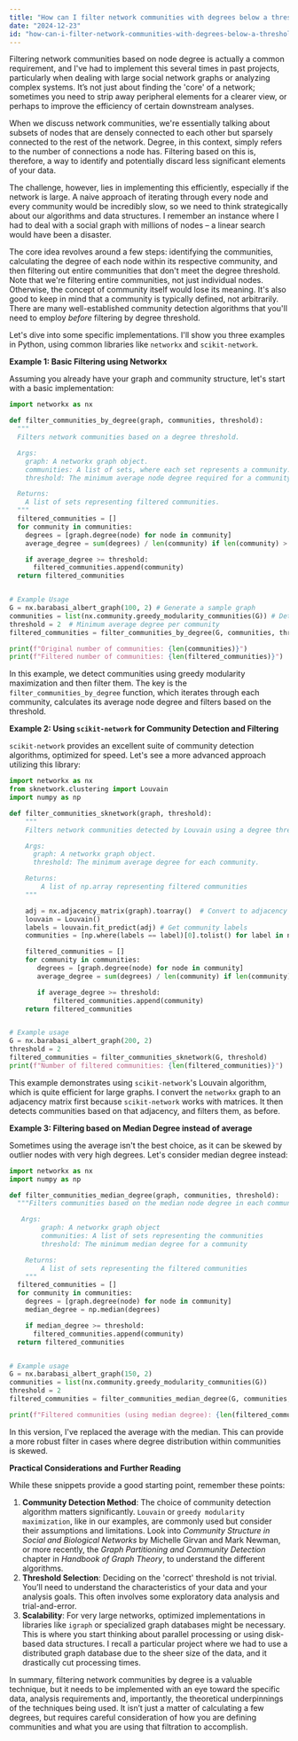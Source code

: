 ```yaml
---
title: "How can I filter network communities with degrees below a threshold?"
date: "2024-12-23"
id: "how-can-i-filter-network-communities-with-degrees-below-a-threshold"
---
```


 Filtering network communities based on node degree is actually a common requirement, and I've had to implement this several times in past projects, particularly when dealing with large social network graphs or analyzing complex systems. It’s not just about finding the 'core' of a network; sometimes you need to strip away peripheral elements for a clearer view, or perhaps to improve the efficiency of certain downstream analyses.

When we discuss network communities, we're essentially talking about subsets of nodes that are densely connected to each other but sparsely connected to the rest of the network. Degree, in this context, simply refers to the number of connections a node has. Filtering based on this is, therefore, a way to identify and potentially discard less significant elements of your data.

The challenge, however, lies in implementing this efficiently, especially if the network is large. A naive approach of iterating through every node and every community would be incredibly slow, so we need to think strategically about our algorithms and data structures. I remember an instance where I had to deal with a social graph with millions of nodes – a linear search would have been a disaster.

The core idea revolves around a few steps: identifying the communities, calculating the degree of each node within its respective community, and then filtering out entire communities that don't meet the degree threshold. Note that we're filtering entire communities, not just individual nodes. Otherwise, the concept of community itself would lose its meaning. It's also good to keep in mind that a community is typically defined, not arbitrarily. There are many well-established community detection algorithms that you'll need to employ *before* filtering by degree threshold.

Let's dive into some specific implementations. I'll show you three examples in Python, using common libraries like `networkx` and `scikit-network`.

**Example 1: Basic Filtering using Networkx**

Assuming you already have your graph and community structure, let's start with a basic implementation:

```python
import networkx as nx

def filter_communities_by_degree(graph, communities, threshold):
  """
  Filters network communities based on a degree threshold.

  Args:
    graph: A networkx graph object.
    communities: A list of sets, where each set represents a community.
    threshold: The minimum average node degree required for a community.

  Returns:
    A list of sets representing filtered communities.
  """
  filtered_communities = []
  for community in communities:
    degrees = [graph.degree(node) for node in community]
    average_degree = sum(degrees) / len(community) if len(community) > 0 else 0 # Avoid division by zero

    if average_degree >= threshold:
      filtered_communities.append(community)
  return filtered_communities


# Example Usage
G = nx.barabasi_albert_graph(100, 2) # Generate a sample graph
communities = list(nx.community.greedy_modularity_communities(G)) # Detect communities
threshold = 2  # Minimum average degree per community
filtered_communities = filter_communities_by_degree(G, communities, threshold)

print(f"Original number of communities: {len(communities)}")
print(f"Filtered number of communities: {len(filtered_communities)}")
```

In this example, we detect communities using greedy modularity maximization and then filter them. The key is the `filter_communities_by_degree` function, which iterates through each community, calculates its average node degree and filters based on the threshold.

**Example 2: Using `scikit-network` for Community Detection and Filtering**

`scikit-network` provides an excellent suite of community detection algorithms, optimized for speed. Let's see a more advanced approach utilizing this library:

```python
import networkx as nx
from sknetwork.clustering import Louvain
import numpy as np

def filter_communities_sknetwork(graph, threshold):
    """
    Filters network communities detected by Louvain using a degree threshold.

    Args:
      graph: A networkx graph object.
      threshold: The minimum average degree for each community.

    Returns:
        A list of np.array representing filtered communities
    """

    adj = nx.adjacency_matrix(graph).toarray()  # Convert to adjacency matrix
    louvain = Louvain()
    labels = louvain.fit_predict(adj) # Get community labels
    communities = [np.where(labels == label)[0].tolist() for label in np.unique(labels)]

    filtered_communities = []
    for community in communities:
       degrees = [graph.degree(node) for node in community]
       average_degree = sum(degrees) / len(community) if len(community) > 0 else 0

       if average_degree >= threshold:
           filtered_communities.append(community)
    return filtered_communities


# Example usage
G = nx.barabasi_albert_graph(200, 2)
threshold = 2
filtered_communities = filter_communities_sknetwork(G, threshold)
print(f"Number of filtered communities: {len(filtered_communities)}")

```

This example demonstrates using `scikit-network`'s Louvain algorithm, which is quite efficient for large graphs. I convert the `networkx` graph to an adjacency matrix first because `scikit-network` works with matrices. It then detects communities based on that adjacency, and filters them, as before.

**Example 3: Filtering based on Median Degree instead of average**

Sometimes using the average isn't the best choice, as it can be skewed by outlier nodes with very high degrees. Let's consider median degree instead:

```python
import networkx as nx
import numpy as np

def filter_communities_median_degree(graph, communities, threshold):
  """Filters communities based on the median node degree in each community.

   Args:
        graph: A networkx graph object
        communities: A list of sets representing the communities
        threshold: The minimum median degree for a community

    Returns:
        A list of sets representing the filtered communities
    """
  filtered_communities = []
  for community in communities:
    degrees = [graph.degree(node) for node in community]
    median_degree = np.median(degrees)

    if median_degree >= threshold:
      filtered_communities.append(community)
  return filtered_communities


# Example usage
G = nx.barabasi_albert_graph(150, 2)
communities = list(nx.community.greedy_modularity_communities(G))
threshold = 2
filtered_communities = filter_communities_median_degree(G, communities, threshold)

print(f"Filtered communities (using median degree): {len(filtered_communities)}")
```

In this version, I've replaced the average with the median. This can provide a more robust filter in cases where degree distribution within communities is skewed.

**Practical Considerations and Further Reading**

While these snippets provide a good starting point, remember these points:

1.  **Community Detection Method**: The choice of community detection algorithm matters significantly. `Louvain` or `greedy modularity maximization`, like in our examples, are commonly used but consider their assumptions and limitations. Look into *Community Structure in Social and Biological Networks* by Michelle Girvan and Mark Newman, or more recently, the *Graph Partitioning and Community Detection* chapter in *Handbook of Graph Theory*, to understand the different algorithms.
2.  **Threshold Selection**: Deciding on the 'correct' threshold is not trivial. You’ll need to understand the characteristics of your data and your analysis goals. This often involves some exploratory data analysis and trial-and-error.
3.  **Scalability**: For very large networks, optimized implementations in libraries like `igraph` or specialized graph databases might be necessary. This is where you start thinking about parallel processing or using disk-based data structures. I recall a particular project where we had to use a distributed graph database due to the sheer size of the data, and it drastically cut processing times.

In summary, filtering network communities by degree is a valuable technique, but it needs to be implemented with an eye toward the specific data, analysis requirements and, importantly, the theoretical underpinnings of the techniques being used. It isn’t just a matter of calculating a few degrees, but requires careful consideration of how you are defining communities and what you are using that filtration to accomplish.
